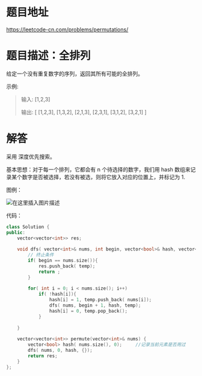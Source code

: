 # 题目地址

https://leetcode-cn.com/problems/permutations/

# 题目描述：全排列
给定一个没有重复数字的序列，返回其所有可能的全排列。

示例:
>输入: [1,2,3]
>
>输出:
>[
>  [1,2,3],
>  [1,3,2],
>  [2,1,3],
>  [2,3,1],
>  [3,1,2],
>  [3,2,1]
>]

# 解答
采用 深度优先搜索。

基本思想：对于每一个排列，它都会有 n 个待选择的数字，我们用 hash 数组来记录某个数字是否被选择，若没有被选，则将它放入对应的位置上，并标记为 1.

图例：

![在这里插入图片描述](https://img-blog.csdnimg.cn/20190918211308815.png?)

代码：
```cpp
class Solution {
public:
    vector<vector<int>> res;
    
    void dfs( vector<int>& nums, int begin, vector<bool>& hash, vector<int> temp){
        // 终止条件
        if( begin == nums.size()){
            res.push_back( temp);
            return ;
        }
        
        for( int i = 0; i < nums.size(); i++)
            if( !hash[i]){
                hash[i] = 1, temp.push_back( nums[i]);
                dfs( nums, begin + 1, hash, temp);
                hash[i] = 0, temp.pop_back();
            }
        
    }
        
    vector<vector<int>> permute(vector<int>& nums) {
        vector<bool> hash( nums.size(), 0);     //记录当前元素是否用过
        dfs( nums, 0, hash, {});
        return res;
    }
};
```

